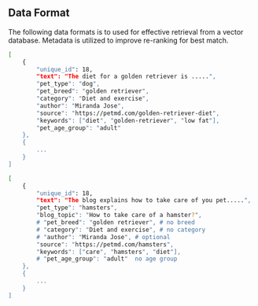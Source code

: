 ## Data Format 

The following data formats is to used for effective retrieval from a vector database. 
Metadata is utilized to improve re-ranking for best match.




```bash
[
    {
        "unique_id": 18,
        "text": "The diet for a golden retriever is .....",
        "pet_type": "dog",
        "pet_breed": "golden retriever",
        "category": "Diet and exercise",
        "author": "Miranda Jose", 
        "source": "https://petmd.com/golden-retriever-diet",
        "keywords": ["diet", "golden-retriever", "low fat"],
        "pet_age_group": "adult"
    },
    {
        ...
    }
]
```


```bash
[
    {
        "unique_id": 18,
        "text": "The blog explains how to take care of you pet.....",
        "pet_type": "hamsters",
        "blog_topic": "How to take care of a hamster?",
        # "pet_breed": "golden retriever", # no breed
        # "category": "Diet and exercise", # no category
        # "author": "Miranda Jose", # optional 
        "source": "https://petmd.com/hamsters", 
        "keywords": ["care", "hamsters", "diet"],
        # "pet_age_group": "adult"  no age group
    },
    {
        ...
    }
]
```


